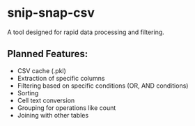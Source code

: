 # snip-snap-csv
A tool designed for rapid data processing and filtering.

## Planned Features:
- CSV cache (.pkl)
- Extraction of specific columns
- Filtering based on specific conditions (OR, AND conditions)
- Sorting
- Cell text conversion
- Grouping for operations like count
- Joining with other tables

